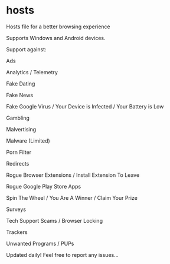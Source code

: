 # hosts
Hosts file for a better browsing experience

Supports Windows and Android devices.

Support against:


Ads

Analytics / Telemetry

Fake Dating

Fake News

Fake Google Virus / Your Device is Infected / Your Battery is Low

Gambling

Malvertising

Malware (Limited)

Porn Filter

Redirects

Rogue Browser Extensions / Install Extension To Leave

Rogue Google Play Store Apps

Spin The Wheel / You Are A Winner / Claim Your Prize

Surveys

Tech Support Scams / Browser Locking

Trackers

Unwanted Programs / PUPs




Updated daily! Feel free to report any issues...
